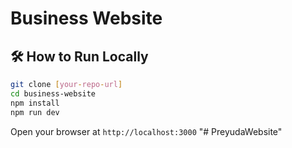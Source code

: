 # Business Website

## 🛠 How to Run Locally

```bash
git clone [your-repo-url]
cd business-website
npm install
npm run dev
```

Open your browser at `http://localhost:3000`
"# PreyudaWebsite" 
